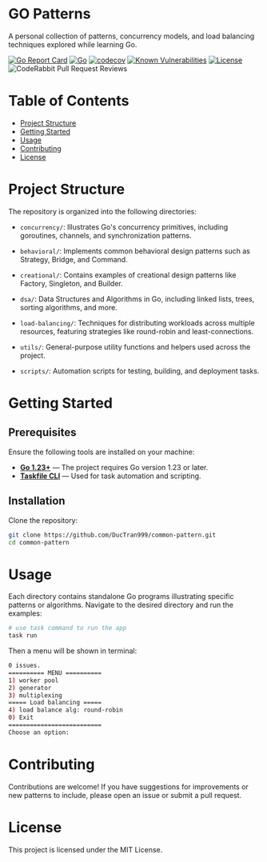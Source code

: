 # GO Patterns

A personal collection of patterns, concurrency models, and load balancing techniques explored while learning Go.

[![Go Report Card](https://goreportcard.com/badge/github.com/DucTran999/common-pattern)](https://goreportcard.com/report/github.com/DucTran999/common-pattern)
[![Go](https://img.shields.io/badge/Go-1.23-blue?logo=go)](https://golang.org)
[![codecov](https://codecov.io/gh/DucTran999/common-pattern/graph/badge.svg?token=5XBMMBKCPD)](https://codecov.io/gh/DucTran999/common-pattern)
[![Known Vulnerabilities](https://snyk.io/test/github/ductran999/common-pattern/badge.svg)](https://snyk.io/test/github/ductran999/common-pattern)
[![License](https://img.shields.io/github/license/DucTran999/common-pattern)](LICENSE)
![CodeRabbit Pull Request Reviews](https://img.shields.io/coderabbit/prs/github/DucTran999/common-pattern?utm_source=oss&utm_medium=github&utm_campaign=DucTran999%2Fcommon-pattern&labelColor=171717&color=FF570A&link=https%3A%2F%2Fcoderabbit.ai&label=CodeRabbit+Reviews)

# Table of Contents

- [Project Structure](#project-structure)
- [Getting Started](#getting-started)
- [Usage](#usage)
- [Contributing](#contributing)
- [License](#license)

# Project Structure

The repository is organized into the following directories:

- `concurrency/`: Illustrates Go's concurrency primitives, including goroutines, channels, and synchronization patterns.

- `behavioral/`: Implements common behavioral design patterns such as Strategy, Bridge, and Command.

- `creational/`: Contains examples of creational design patterns like Factory, Singleton, and Builder.

- `dsa/`: Data Structures and Algorithms in Go, including linked lists, trees, sorting algorithms, and more.

- `load-balancing/`: Techniques for distributing workloads across multiple resources, featuring strategies like round-robin and least-connections.

- `utils/`: General-purpose utility functions and helpers used across the project.

- `scripts/`: Automation scripts for testing, building, and deployment tasks.

# Getting Started

## Prerequisites

Ensure the following tools are installed on your machine:

- [**Go 1.23+**](https://go.dev/dl/) — The project requires Go version 1.23 or later.
- [**Taskfile CLI**](https://taskfile.dev/) — Used for task automation and scripting.

## Installation

Clone the repository:

```bash
git clone https://github.com/DucTran999/common-pattern.git
cd common-pattern
```

# Usage

Each directory contains standalone Go programs illustrating specific patterns or algorithms. Navigate to the desired directory and run the examples:

```sh
# use task command to run the app
task run
```

Then a menu will be shown in terminal:

```sh
0 issues.
========== MENU ==========
1) worker pool
2) generator
3) multiplexing
===== Load balancing =====
4) load balance alg: round-robin
0) Exit
==========================
Choose an option:
```

# Contributing

Contributions are welcome! If you have suggestions for improvements or new patterns to include, please open an issue or submit a pull request.

# License

This project is licensed under the MIT License.
